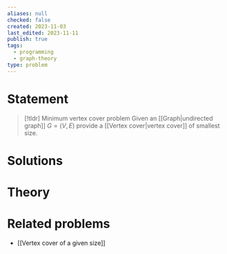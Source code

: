 ```yaml
---
aliases: null
checked: false
created: 2023-11-03
last_edited: 2023-11-11
publish: true
tags:
  - programming
  - graph-theory
type: problem
---
```

# Statement

>[!tldr] Minimum vertex cover problem
>Given an [[Graph|undirected graph]] $G = (V,E)$ provide a [[Vertex cover|vertex cover]] of smallest size.

# Solutions

# Theory

# Related problems

- [[Vertex cover of a given size]]
